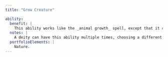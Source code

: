 ```yaml
---
title: "Grow Creature"

ability:
  benefit: |
    This ability works like the _animal growth_ spell, except that it can affect up to one creature of the specified type per divine rank each day, all of which must be within the deity's line of sight when first affected. The effect lasts one day.
  notes: |
    A deity can have this ability multiple times, choosing a different type of creature each time.
  portfolioElements: |
    Nature.
---
```

